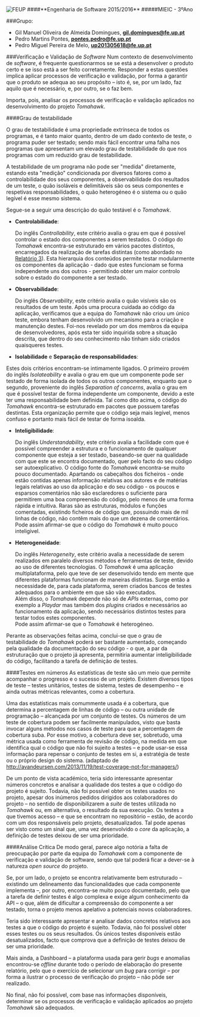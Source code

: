 <img src="https://encrypted-tbn2.gstatic.com/images?q=tbn:ANd9GcQ5v37xur40kL994HczH-li9mzyHP47jhvORpy-vNoHzatPjm11gSvwLVU" alt="FEUP">
####**Engenharia de Software 2015/2016**
#####MIEIC - 3ºAno

###Grupo:
- Gil Manuel Oliveira de Almeida Domingues, **gil.domingues@fe.up.pt**
- Pedro Martins Pontes, **pontes.pedro@fe.up.pt**
- Pedro Miguel Pereira de Melo, **up201305618@fe.up.pt**

###Verificação e Validação de *Software*
Num contexto de desenvolvimento de *software*, é frequente questionarmos se se está a desenvolver o produto certo e se isso está a ser feito corretamente. Responder a estas questões implica aplicar processos de verificação e validação, por forma a garantir que o produto se adequa ao seu propósito – isto é, se, por um lado, faz aquilo que é necessário, e, por outro, se o faz bem.

Importa, pois, analisar os processos de verificação e validação aplicados no desenvolvimento do projeto *Tomahawk*.

####Grau de testabilidade

 O grau de testabilidade é uma propriedade extrínseca de todos os programas, e é tanto maior quanto, dentro de um dado contexto de teste, o programa puder ser testado; sendo mais fácil encontrar uma falha nos programas que apresentam um elevado grau de testabilidade do que nos programas com um reduzido grau de testabilidade.
 
 A testabilidade de um programa não pode ser "medida" diretamente, estando esta "medição" condicionada por diversos fatores como a controlabilidade dos seus componentes, a observabilidade dos resultados de um teste, o quão isoláveis e delimitáveis são os seus componentes e respetivas responsabilidades, o quão heterogéneo é o sistema ou o quão legível é esse mesmo sistema.

Segue-se a seguir uma descrição do quão testável é o *Tomahawk*.

- **Controlabilidade**:

  Do inglês *Controllability*, este critério avalia o grau em que é possível controlar o estado dos componentes a serem testados. 
  O código do *Tomahawk* encontra-se estruturado em vários pacotes distintos, encarregados da realização de tarefas distintas (como abordado no [Relatório 3](https://github.com/pmpontes/tomahawk/blob/master/ESOF-docs/Report3.md)).
  Esta hierarquia dos conteúdos permite testar modularmente os componentes da aplicação - dado que estes funcionam se forma independente uns dos outros - permitindo obter um maior controlo sobre o estado do componente a ser testado.

- **Observabilidade**:

  Do inglês *Observability*, este critério avalia o quão visíveis são os resultados de um teste.
  Após uma procura cuidada ao código da aplicação, verificamos que a equipa do *Tomahawk* não criou um único teste, embora tenham desenvolvido um mecanismo para a criação e manutenção destes. 
  Foi-nos revelado por um dos membros da equipa de desenvolvedores, após esta ter sido inquirida sobre a situação descrita, que dentro do seu conhecimento não tinham sido criados quaisqueres testes.

- **Isolabilidade** e **Separação de responsabilidades**:
 
 Estes dois critérios encontram-se intimamente ligados.
 O primeiro provém do inglês *Isolateability* e avalia o grau em que um componente pode ser testado de forma isolada de todos os outros componentes, enquanto que o segundo, proveniente do inglês *Separation of concerns*, avalia o grau em que é possível testar de forma independente um componente, devido a este ter uma responsabilidade bem definida.
 Tal como dito acima, o código do *Tomahawk* encontra-se estruturado em pacotes que possuem tarefas destintas. Esta organização permite que o código seja mais legível, menos confuso e portanto mais fácil de testar de forma isoalda.
  
- **Inteligibilidade**:

  Do inglês *Understandability*, este critério avalia a facilidade com que é possível compreender a estrutura e o funcionamento de qualquer componente que esteja a ser testado, baseando-se quer na qualidade com que este se encontra documentado, quer pelo facto do seu código ser autoexplicativo.
  O código fonte do *Tomahawk* encontra-se muito pouco documentado. Apartando os cabeçalhos dos ficheiros - onde estão contidas apenas informação relativas aos autores e de matérias legais relativas ao uso da aplicação e do seu código - os poucos e esparsos comentários não são esclaredores o suficiente para permitirem uma boa compreensão do código, pelo menos de uma forma rápida e intuitiva. Raras são as estruturas, módulos e funções comentadas, existindo ficheiros de código que, possuindo mais de mil linhas de código, não contêm mais do que um dezena de comentários.   
  Pode assim afirmar-se que o código do *Tomahawk* é muito pouco inteligivel.

- **Heterogeneidade**:

  Do inglês *Heterogeneity*, este critério avalia a necessidade de serem realizados em paralelo diversos métodos e ferramentas de teste, devido ao uso de diferentes tecnologias.
  O *Tomahawk* é uma aplicação multiplataforma, pelo que teve de ser desenvolvido tendo em mente que diferentes plataformas funcionam de maneiras distintas. Surge então a necessidade de, para cada plataforma, serem criados bancos de testes adequados para o ambiente em que são vão executados.   
  Além disso, o *Tomahawk* depende não só de *APIs* externas, como por exemplo a *Playdar* mas também dos *plugins* criados e necessários ao funcionamento da aplicação, sendo necessários distintos testes para testar todos estes componentes.    
  Pode assim afirmar-se que o *Tomahawk* é heterogéneo.
  
Perante as observações feitas acima, conclui-se que o grau de testabilidade do *Tomahawk* poderá ser bastante aumentado, começando pela qualidade da documentação do seu código - o que, a par da estruturação que o projeto já apresenta, permitiria aumentar inteligibilidade do código, facilitando a tarefa de definição de testes.

####Testes em números
As estatísticas de teste são um meio que permite acompanhar o progresso e o sucesso de um projeto. Existem diversos tipos de teste – testes unitários, testes de sistema, testes de desempenho – e ainda outras métricas relevantes, como a cobertura.

Uma das estatísticas mais comummente usada é a cobertura, que determina a percentagem de linhas de código – ou outra unidade de programação – alcançada por um conjunto de testes. Os números de um teste de cobertura podem ser facilmente manipulados, visto que basta invocar alguns métodos nos casos de teste para que a percentagem de cobertura suba. Por esse motivo, a cobertura deve ser, sobretudo, uma métrica usada como ferramenta de revisão de código, na medida em que identifica qual o código que não foi sujeito a testes – e pode usar-se essa informação para repensar o conjunto de testes em si, a estratégia de teste ou o próprio design do sistema. (adaptado de http://avandeursen.com/2013/11/19/test-coverage-not-for-managers/)

De um ponto de vista académico, teria sido interessante apresentar números concretos e analisar a qualidade dos testes a que o código do projeto é sujeito. Todavia, não foi possível obter os testes usados no projeto, apesar dos inúmeros pedidos dirigidos aos colaboradores do projeto – no sentido de disponibilizarem a *suite* de testes utilizada no *Tomahawk* ou, em alternativa, o resultado da sua execução. Os testes a que tivemos acesso – e que se encontram no repositório – estão, de acordo com um dos responsáveis pelo projeto, desatualizados. Tal pode apenas ser visto como um sinal que, uma vez desenvolvido o *core* da aplicação, a definição de testes deixou de ser uma prioridade.

####Análise Crítica
De modo geral, parece algo notória a falta de preocupação por parte da equipa do *Tomahawk* com a componente de verificação e validação de software, sendo que tal poderá ficar a dever-se à natureza *open source* do projeto.

Se, por um lado, o projeto se encontra relativamente bem estruturado – existindo um delineamento das funcionalidades que cada componente implementa –, por outro, encontra-se muito pouco documentado, pelo que a tarefa de definir testes é algo complexa e exige algum conhecimento da API – o que, além de dificultar a compreensão do componente a ser testado, torna o projeto menos apelativo a potenciais novos colaboradores.

Teria sido interessante apresentar e analisar dados concretos relativos aos testes a que o código do projeto é sujeito. Todavia, não foi possível obter esses testes ou os seus resultados. Os únicos testes disponíveis estão desatualizados, facto que comprova que a definição de testes deixou de ser uma prioridade.

Mais ainda, a Dashboard – a plataforma usada para gerir *bugs* e anomalias encontrou-se *offline* durante todo o período de elaboração do presente relatório, pelo que o exercício de selecionar um *bug* para corrigir – por forma a ilustrar o processo de verificação do projeto – não pôde ser realizado.

No final, não foi possível, com base nas informações disponíveis, determinar se os processos de verificação e validação aplicados ao projeto *Tomahawk* são adequados.
